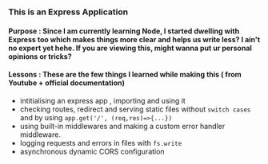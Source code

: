 ### This is an Express Application 

#### Purpose : Since I am currently learning Node, I started dwelling with Express too which makes things more clear and helps us write less? I ain't no expert yet hehe. If you are viewing this, might wanna put ur personal opinions or tricks?

#### Lessons : These are the few things I learned while making this ( from Youtube + official documentation) 
- intitialising an express app , importing and using it
- checking routes, redirect and serving static files without `switch cases` and by using `app.get('/', (req,res)=>{...})`
- using built-in middlewares and making a custom error handler middleware.
- logging requests and errors in files with `fs.write`
- asynchronous dynamic CORS configuration
